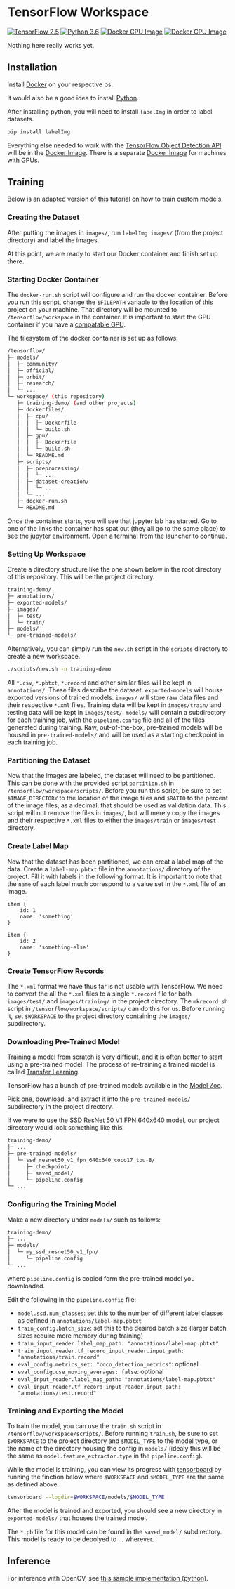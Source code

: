 # TensorFlow Workspace

[![TensorFlow 2.5](https://img.shields.io/badge/TensorFlow-2.5-FF6F00?logo=tensorflow)](https://github.com/tensorflow/tensorflow/releases/tag/v2.5.0)
[![Python 3.6](https://img.shields.io/badge/Python-3.6-3776AB)](https://www.python.org/downloads/release/python-360/)
[![Docker CPU Image](https://badges.fyi/static/Docker/CPU/blue)](http://hub.docker.com/r/edurs0/tfod-wkspc)
[![Docker CPU Image](https://badges.fyi/static/Docker/GPU/blue)](http://hub.docker.com/r/edurs0/tfod-wkspc-gpu)

Nothing here really works yet.

## Installation

Install [Docker](https://docs.docker.com/get-docker/) on your respective os.

It would also be a good idea to install [Python](https://www.python.org/downloads/).

After installing python, you will need to install `labelImg` in order to label datasets.

```python
pip install labelImg
```

Everything else needed to work with the [TensorFlow Object Detection API](https://github.com/tensorflow/models/blob/master/research/object_detection/README.md) will be in the [Docker Image](http://hub.docker.com/r/edurs0/tfod-wkspc).
There is a separate [Docker Image](http://hub.docker.com/r/edurs0/tfod-wkspc-gpu) for machines with GPUs.

## Training

Below is an adapted version of [this](https://tensorflow-object-detection-api-tutorial.readthedocs.io/en/latest/index.html) tutorial on how to train custom models.

### Creating the Dataset

After putting the images in `images/`, run `labelImg images/` (from the project directory) and label the images.

At this point, we are ready to start our Docker container and finish set up there.

### Starting Docker Container

The `docker-run.sh` script will configure and run the docker container.
Before you run this script, change the `$FILEPATH` variable to the location of this project on your machine.
That directory will be mounted to `/tensorflow/workspace` in the container.
It is important to start the GPU container if you have a [compatable GPU](https://www.tensorflow.org/install/gpu).

The filesystem of the docker container is set up as follows:

```sh
/tensorflow/
├─ models/
│  ├─ community/
│  ├─ official/
│  ├─ orbit/
│  ├─ research/
│  └─ ...
└─ workspace/ (this repository)
   ├─ training-demo/ (and other projects)
   ├─ dockerfiles/
   │  ├─ cpu/
   │  │  ├─ Dockerfile
   │  │  └─ build.sh
   │  ├─ gpu/
   │  │  ├─ Dockerfile
   │  │  └─ build.sh
   │  └─ README.md
   ├─ scripts/
   │  ├─ preprocessing/
   │  │  └─ ...
   │  ├─ dataset-creation/
   │  │  └─ ...
   │  └─ ...
   ├─ docker-run.sh
   └─ README.md
```

Once the container starts, you will see that jupyter lab has started.
Go to one of the links the container has spat out (they all go to the same place) to see the jupyter environment.
Open a terminal from the launcher to continue.

### Setting Up Workspace

Create a directory structure like the one shown below in the root directory of this repository.
This will be the project directory.

```sh
training-demo/
├─ annotations/
├─ exported-models/
├─ images/
│  ├─ test/
│  └─ train/
├─ models/
└─ pre-trained-models/
```

Alternatively, you can simply run the `new.sh` script in the `scripts` directory to create a new workspace.

```sh
./scripts/new.sh -n training-demo
```

All `*.csv`, `*.pbtxt`, `*.record` and other similar files will be kept in `annotations/`.
These files describe the dataset. `exported-models` will house exported versions of trained models.
`images/` will store raw data files and their respective `*.xml` files.
Training data will be kept in `images/train/` and testing data will be kept in `images/test/`.
`models/` will contain a subdirectory for each training job, with the `pipeline.config` file and all of the files generated during training.
Raw, out-of-the-box, pre-trained models will be housed in `pre-trained-models/` and will be used as a starting checkpoint in each training job.

### Partitioning the Dataset

Now that the images are labeled, the dataset will need to be partitioned.
This can be done with the provided script `partition.sh` in `/tensorflow/workspace/scripts/`.
Before you run this script, be sure to set `$IMAGE_DIRECTORY` to the location of the image files and `$RATIO` to the percent of the image files, as a decimal, that should be used as validation data.
This script will not remove the files in `images/`, but will merely copy the images and their respective `*.xml` files to either the `images/train` or `images/test` directory.

### Create Label Map

Now that the dataset has been partitioned, we can creat a label map of the data.
Create a `label-map.pbtxt` file in the `annotations/` directory of the project.
Fill it with labels in the following format.
It is important to note that the `name` of each label much correspond to a value set in the `*.xml` file of an image.

```pbtxt
item {
    id: 1
    name: 'something'
}

item {
    id: 2
    name: 'something-else'
}
```

### Create TensorFlow Records

The `*.xml` format we have thus far is not usable with TensorFlow.
We need to convert the all the `*.xml` files to a single `*.record` file for both `images/test/` and `images/training/` in the project directory.
The `mkrecord.sh` script in `/tensorflow/workspace/scripts/` can do this for us.
Before running it, set `$WORKSPACE` to the project directory containing the `images/` subdirectory.

### Downloading Pre-Trained Model

Training a model from scratch is very difficult, and it is often better to start using a pre-trained model.
The process of re-training a trained model is called [Transfer Learning](https://en.wikipedia.org/wiki/Transfer_learning).

TensorFlow has a bunch of pre-trained models available in the [Model Zoo](https://github.com/tensorflow/models/blob/master/research/object_detection/g3doc/tf2_detection_zoo.md).

Pick one, download, and extract it into the `pre-trained-models/` subdirectory in the project directory.

If we were to use the [SSD ResNet 50 V1 FPN 640x640](http://download.tensorflow.org/models/object_detection/tf2/20200711/ssd_resnet50_v1_fpn_640x640_coco17_tpu-8.tar.gz) model, our project directory would look something like this:

```sh
training-demo/
├─ ...
├─ pre-trained-models/
│  └─ ssd_resnet50_v1_fpn_640x640_coco17_tpu-8/
│     ├─ checkpoint/
│     ├─ saved_model/
│     └─ pipeline.config
└─ ...
```

### Configuring the Training Model

Make a new directory under `models/` such as follows:

```sh
training-demo/
├─ ...
├─ models/
│  └─ my_ssd_resnet50_v1_fpn/
│     └─ pipeline.config
└─ ...
```

where `pipeline.config` is copied form the pre-trained model you downloaded.

Edit the following in the `pipeline.config` file:

- `model.ssd.num_classes`: set this to the number of different label classes as defined in `annotations/label-map.pbtxt`
- `train_config.batch_size`: set this to the desired batch size (larger batch sizes require more memory during training)
- `train_input_reader.label_map_path: "annotations/label-map.pbtxt"`
- `train_input_reader.tf_record_input_reader.input_path: "annotations/train.record"`
- `eval_config.metrics_set: "coco_detection_metrics"`: optional
- `eval_config.use_moving_averages: false`: optional
- `eval_input_reader.label_map_path: "annotations/label-map.pbtxt"`
- `eval_input_reader.tf_record_input_reader.input_path: "annotations/test.record"`

### Training and Exporting the Model

To train the model, you can use the `train.sh` script in `/tensorflow/workspace/scripts/`.
Before running `train.sh`, be sure to set `$WORKSPACE` to the project directory and `$MODEL_TYPE` to the model type, or the name of the directory housing the config in `models/` (idealy this will be the same as `model.feature_extractor.type` in the `pipeline.config`).

While the model is training, you can view its progress with [tensorboard](https://www.tensorflow.org/tensorboard) by running the finction below where `$WORKSPACE` and `$MODEL_TYPE` are the same as defined above.

```bash
tensorboard --logdir=$WORKSPACE/models/$MODEL_TYPE
```

After the model is trained and exported, you should see a new directory in `exported-models/` that houses the trained model.

The `*.pb` file for this model can be found in the `saved_model/` subdirectory. This model is ready to be depolyed to ... wherever.

## Inference

For inference with OpenCV, see [this sample implementation (python)](https://github.com/opencv/opencv/wiki/TensorFlow-Object-Detection-API).
